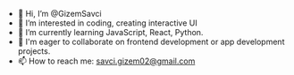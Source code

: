 - 👋 Hi, I’m @GizemSavci
- 👀 I’m interested in coding, creating interactive UI
- 🌱 I’m currently learning JavaScript, React, Python.
- 💞️ I'm eager to collaborate on frontend development or app development projects.
- 📫 How to reach me: savci.gizem02@gmail.com

<!---
GizemSavci/GizemSavci is a ✨ special ✨ repository because its `README.md` (this file) appears on your GitHub profile.
You can click the Preview link to take a look at your changes.
--->
